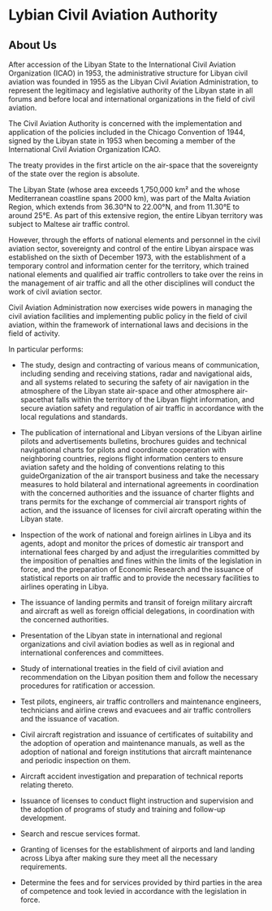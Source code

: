 # Lybian Civil Aviation Authority

## About Us

After accession of the Libyan State to the International Civil Aviation Organization (ICAO) in 1953, the administrative structure for Libyan civil aviation was founded in 1955 as the Libyan Civil Aviation Administration, to represent the legitimacy and legislative authority of the Libyan state in all forums and before local and international organizations in the field of civil aviation.

The Civil Aviation Authority is concerned with the implementation and application of the policies included in the Chicago Convention of 1944, signed by the Libyan state in 1953 when becoming a member of the International Civil Aviation Organization ICAO.

The treaty provides in the first article on the air-space that the sovereignty of the state over the region is absolute.

The Libyan State (whose area exceeds 1,750,000 km² and the whose Mediterranean coastline spans 2000 km), was part of the Malta Aviation Region, which extends from 36.30°N to 22.00°N, and from 11.30°E to around 25°E. As part of this extensive region, the entire Libyan territory was subject to Maltese air traffic control.

However, through the efforts of national elements and personnel in the civil aviation sector, sovereignty and control of the entire Libyan airspace was established on the sixth of December 1973, with the establishment of a temporary control and information center for the territory, which trained national elements and qualified air traffic controllers to take over the reins in the management of air traffic and all the other disciplines will conduct the work of civil aviation sector.

Civil Aviation Administration now exercises wide powers in managing the civil aviation facilities and implementing public policy in the field of civil aviation, within the framework of international laws and decisions in the field of activity.

In particular performs:

* The study, design and contracting of various means of communication, including sending and receiving stations, radar and navigational aids, and all systems related to securing the safety of air navigation in the atmosphere of the Libyan state air-space and other atmosphere air-spacethat falls within the territory of the Libyan flight information, and secure aviation safety and regulation of air traffic in accordance with the local regulations and standards.

* The publication of international and Libyan versions of the Libyan airline pilots and advertisements bulletins, brochures guides and technical navigational charts for pilots and coordinate cooperation with neighboring countries, regions flight information centers to ensure aviation safety and the holding of conventions relating to this guideOrganization of the air transport business and take the necessary measures to hold bilateral and international agreements in coordination with the concerned authorities and the issuance of charter flights and trans permits for the exchange of commercial air transport rights of action, and the issuance of licenses for civil aircraft operating within the Libyan state.

* Inspection of the work of national and foreign airlines in Libya and its agents, adopt and monitor the prices of domestic air transport and international fees charged by and adjust the irregularities committed by the imposition of penalties and fines within the limits of the legislation in force, and the preparation of Economic Research and the issuance of statistical reports on air traffic and to provide the necessary facilities to airlines operating in Libya.

* The issuance of landing permits and transit of foreign military aircraft and aircraft as well as foreign official delegations, in coordination with the concerned authorities.

* Presentation of the Libyan state in international and regional organizations and civil aviation bodies as well as in regional and international conferences and committees.

* Study of international treaties in the field of civil aviation and recommendation on the Libyan position them and follow the necessary procedures for ratification or accession.

* Test pilots, engineers, air traffic controllers and maintenance engineers, technicians and airline crews and evacuees and air traffic controllers and the issuance of vacation.

* Civil aircraft registration and issuance of certificates of suitability and the adoption of operation and maintenance manuals, as well as the adoption of national and foreign institutions that aircraft maintenance and periodic inspection on them.

* Aircraft accident investigation and preparation of technical reports relating thereto.

* Issuance of licenses to conduct flight instruction and supervision and the adoption of programs of study and training and follow-up development.

* Search and rescue services format.

* Granting of licenses for the establishment of airports and land landing across Libya after making sure they meet all the necessary requirements.

* Determine the fees and for services provided by third parties in the area of competence and took levied in accordance with the legislation in force.
